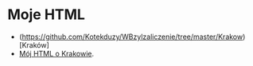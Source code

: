 # Moje HTML

* (https://github.com/Kotekduzy/WBzylzaliczenie/tree/master/Krakow) [Kraków]
* [Mój HTML o Krakowie](https://KOTEKDUZY.github.io/WBzylzaliczenie/).


